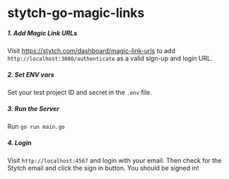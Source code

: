 # stytch-go-magic-links

##### 1. Add Magic Link URLs
Visit https://stytch.com/dashboard/magic-link-urls to add
`http://localhost:3000/authenticate` as a valid sign-up and login URL.

##### 2. Set ENV vars
Set your test project ID and secret in the `.env` file.

##### 3. Run the Server

Run `go run main.go`

##### 4. Login

Visit `http://localhost:4567` and login with your email.
Then check for the Stytch email and click the sign in button.
You should be signed in!
